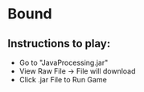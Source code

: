 # Bound
## Instructions to play:
- Go to "JavaProcessing.jar"
- View Raw File -> File will download
- Click .jar File to Run Game
